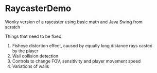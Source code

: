 # RaycasterDemo
Wonky version of a raycaster using basic math and Java Swing from scratch

Things that need to be fixed:
1. Fisheye distortion effect, caused by equally long distance rays casted by the player
2. Wall collision detection
3. Controls to change FOV, sensitivity and player movement speed
4. Variations of walls 
